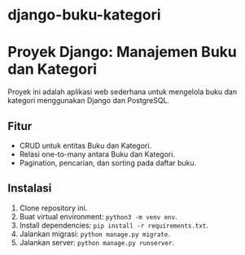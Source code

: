 # django-buku-kategori
# Proyek Django: Manajemen Buku dan Kategori

Proyek ini adalah aplikasi web sederhana untuk mengelola buku dan kategori menggunakan Django dan PostgreSQL.

## Fitur
- CRUD untuk entitas Buku dan Kategori.
- Relasi one-to-many antara Buku dan Kategori.
- Pagination, pencarian, dan sorting pada daftar buku.

## Instalasi
1. Clone repository ini.
2. Buat virtual environment: `python3 -m venv env`.
3. Install dependencies: `pip install -r requirements.txt`.
4. Jalankan migrasi: `python manage.py migrate`.
5. Jalankan server: `python manage.py runserver`.
